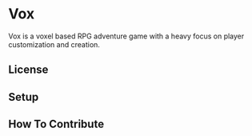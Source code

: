 # Vox
Vox is a voxel based RPG adventure game with a heavy focus on player customization and creation.

## License

## Setup

## How To Contribute
